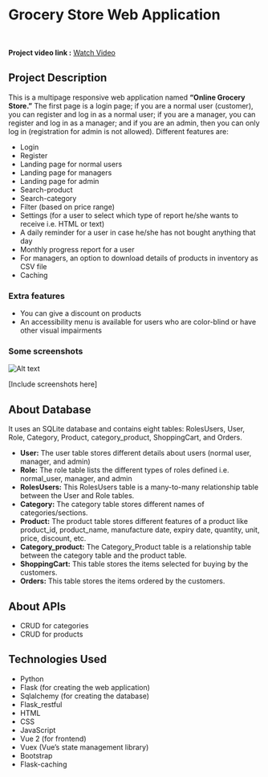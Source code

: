 # Grocery Store Web Application
<br>

**Project video link :**   [Watch Video](https://drive.google.com/file/d/1grHevDyDm_bEYvLIAL8fCAYTtPxibOm-/view?usp=sharing)

## Project Description

This is a multipage responsive web application named **“Online Grocery Store.”** The first page is a login page; if you are a normal user (customer), you can register and log in as a normal user; if you are a manager, you can register and log in as a manager; and if you are an admin, then you can only log in (registration for admin is not allowed). Different features are: 

- Login
- Register
- Landing page for normal users
- Landing page for managers
- Landing page for admin
- Search-product
- Search-category
- Filter (based on price range)
- Settings (for a user to select which type of report he/she wants to receive i.e. HTML or text)
- A daily reminder for a user in case he/she has not bought anything that day
- Monthly progress report for a user
- For managers, an option to download details of products in inventory as CSV file
- Caching

### Extra features

- You can give a discount on products
- An accessibility menu is available for users who are color-blind or have other visual impairments

### Some screenshots
![Alt text](path/to/your/image)

[Include screenshots here]

## About Database

It uses an SQLite database and contains eight tables: RolesUsers, User, Role, Category, Product, category_product, ShoppingCart, and Orders.

- **User:** The user table stores different details about users (normal user, manager, and admin)
- **Role:** The role table lists the different types of roles defined i.e. normal_user, manager, and admin
- **RolesUsers:** This RolesUsers table is a many-to-many relationship table between the User and Role tables.
- **Category:** The category table stores different names of categories/sections.
- **Product:** The product table stores different features of a product like product_id, product_name, manufacture date, expiry date, quantity, unit, price, discount, etc.
- **Category_product:** The Category_Product table is a relationship table between the category table and the product table.
- **ShoppingCart:** This table stores the items selected for buying by the customers.
- **Orders:** This table stores the items ordered by the customers.

## About APIs

- CRUD for categories
- CRUD for products

## Technologies Used

- Python
- Flask (for creating the web application)
- Sqlalchemy (for creating the database)
- Flask_restful
- HTML
- CSS
- JavaScript
- Vue 2 (for frontend)
- Vuex (Vue’s state management library)
- Bootstrap
- Flask-caching

